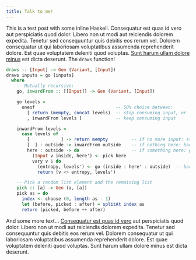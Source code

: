 ```yaml
---
title: Talk to me!
---
```


This is a test post with some inline Haskell. Consequatur est quas id vero aut perspiciatis quod dolor. Libero non ut modi aut reiciendis dolorem expedita. Tenetur sed consequuntur quis debitis eos rerum vel. Dolorem consequatur ut qui laboriosam voluptatibus assumenda reprehenderit dolore. Est quae voluptatem deleniti quod voluptas. [Sunt harum ullam dolore minus](https://wikipedia.org) est dicta deserunt. The `draws` function!

```haskell
draws :: [Input] -> Gen (Variant, [Input])
draws inputs = go [inputs]
  where
    -- Mutually recursive:
    go, inwardFrom :: [[Input]] -> Gen (Variant, [Input])

    go levels =
      oneof                               -- 50% choice between:
        [ return (mempty, concat levels)  -- stop consuming input, or
        , inwardFrom levels ]             -- keep consuming input

    inwardFrom levels =
      case levels of
        [            ] -> return mempty         -- if no more input: stop
        [  ] : outside -> inwardFrom outside    -- if nothing here: backtrack
        here : outside -> do                    -- if something here: go deeper
          (Input v inside, here') <- pick here
          vary v $ do
            (entropy, levels') <- go (inside : here' : outside)  -- back to 'go'
            return (v <> entropy, levels')

    -- Pick a random list element and the remaining list
    pick :: [a] -> Gen (a, [a])
    pick as = do
      index <- choose (0, length as - 1)
      let (before, picked : after) = splitAt index as
      return (picked, before ++ after)
```

And some more text... [Consequatur est quas id vero](http://www.google.com) aut perspiciatis quod dolor. Libero non ut modi aut reiciendis dolorem expedita. Tenetur sed consequuntur quis debitis eos rerum vel. Dolorem consequatur ut qui laboriosam voluptatibus assumenda reprehenderit dolore. Est quae voluptatem deleniti quod voluptas. Sunt harum ullam dolore minus est dicta deserunt.

